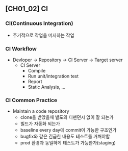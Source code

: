 ## [CH01_02] CI

### CI(Continuous Integration)
- 주기적으로 작업을 머지하는 작업

### CI Workflow
- Devloper -> Repository -> CI Server -> Target server
  - CI Server
    - Compile
    - Run unit/integration test
    - Report
    - Static Analysis, ...

### CI Common Practice
- Maintain a code repository
  - clone을 받았을때 별도의 디펜던시 없이 잘 되는가
  - 빌드가 자동화 되는가
  - baseline every day에 commit이 가능한 구조인가
  - bugfix와 같은 긴급한 내용도 테스트를 거쳐야함
  - prod 환경과 동일하게 테스트가 가능한가(staging)